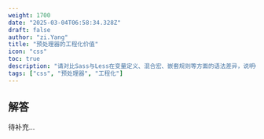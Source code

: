 ```yaml
---
weight: 1700
date: "2025-03-04T06:58:34.328Z"
draft: false
author: "zi.Yang"
title: "预处理器的工程化价值"
icon: "css"
toc: true
description: "请对比Sass与Less在变量定义、混合宏、嵌套规则等方面的语法差异，说明CSS预处理器如何提升代码可维护性，并解释PostCSS在自动化前缀添加和代码压缩中的应用场景。"
tags: ["css", "预处理器", "工程化"]
---
```


## 解答

待补充...
